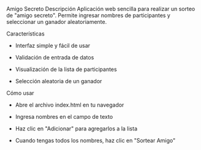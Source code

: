 Amigo Secreto
Descripción
Aplicación web sencilla para realizar un sorteo de "amigo secreto". Permite ingresar nombres de participantes y seleccionar un ganador aleatoriamente.

Características
 * Interfaz simple y fácil de usar

 * Validación de entrada de datos

 * Visualización de la lista de participantes

 * Selección aleatoria de un ganador

Cómo usar
 * Abre el archivo index.html en tu navegador

 * Ingresa nombres en el campo de texto

 * Haz clic en "Adicionar" para agregarlos a la lista

 * Cuando tengas todos los nombres, haz clic en "Sortear Amigo"
